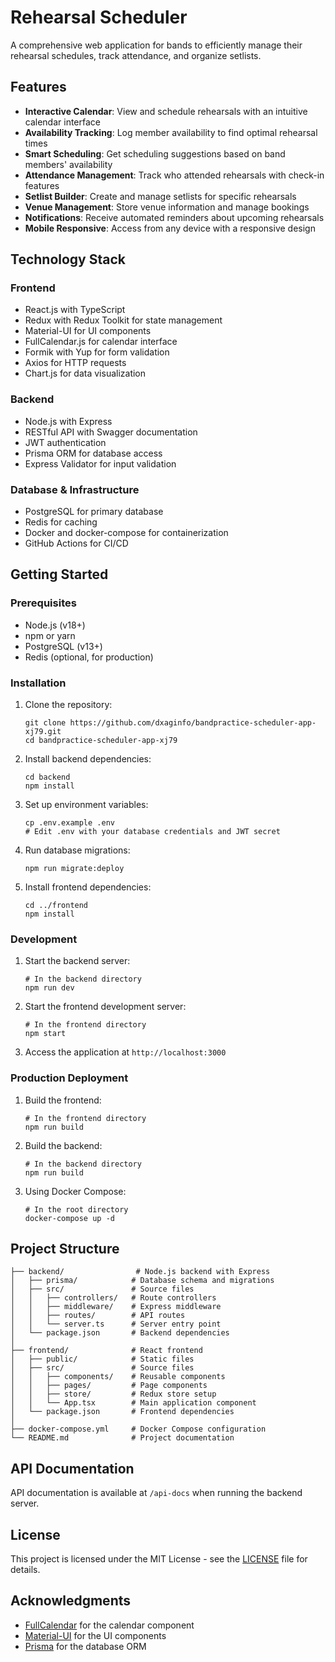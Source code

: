 # Rehearsal Scheduler

A comprehensive web application for bands to efficiently manage their rehearsal schedules, track attendance, and organize setlists.

## Features

- **Interactive Calendar**: View and schedule rehearsals with an intuitive calendar interface
- **Availability Tracking**: Log member availability to find optimal rehearsal times
- **Smart Scheduling**: Get scheduling suggestions based on band members' availability
- **Attendance Management**: Track who attended rehearsals with check-in features
- **Setlist Builder**: Create and manage setlists for specific rehearsals
- **Venue Management**: Store venue information and manage bookings
- **Notifications**: Receive automated reminders about upcoming rehearsals
- **Mobile Responsive**: Access from any device with a responsive design

## Technology Stack

### Frontend
- React.js with TypeScript
- Redux with Redux Toolkit for state management
- Material-UI for UI components
- FullCalendar.js for calendar interface
- Formik with Yup for form validation
- Axios for HTTP requests
- Chart.js for data visualization

### Backend
- Node.js with Express
- RESTful API with Swagger documentation
- JWT authentication
- Prisma ORM for database access
- Express Validator for input validation

### Database & Infrastructure
- PostgreSQL for primary database
- Redis for caching
- Docker and docker-compose for containerization
- GitHub Actions for CI/CD

## Getting Started

### Prerequisites

- Node.js (v18+)
- npm or yarn
- PostgreSQL (v13+)
- Redis (optional, for production)

### Installation

1. Clone the repository:
   ```
   git clone https://github.com/dxaginfo/bandpractice-scheduler-app-xj79.git
   cd bandpractice-scheduler-app-xj79
   ```

2. Install backend dependencies:
   ```
   cd backend
   npm install
   ```

3. Set up environment variables:
   ```
   cp .env.example .env
   # Edit .env with your database credentials and JWT secret
   ```

4. Run database migrations:
   ```
   npm run migrate:deploy
   ```

5. Install frontend dependencies:
   ```
   cd ../frontend
   npm install
   ```

### Development

1. Start the backend server:
   ```
   # In the backend directory
   npm run dev
   ```

2. Start the frontend development server:
   ```
   # In the frontend directory
   npm start
   ```

3. Access the application at `http://localhost:3000`

### Production Deployment

1. Build the frontend:
   ```
   # In the frontend directory
   npm run build
   ```

2. Build the backend:
   ```
   # In the backend directory
   npm run build
   ```

3. Using Docker Compose:
   ```
   # In the root directory
   docker-compose up -d
   ```

## Project Structure

```
├── backend/                # Node.js backend with Express
│   ├── prisma/            # Database schema and migrations
│   ├── src/               # Source files
│   │   ├── controllers/   # Route controllers
│   │   ├── middleware/    # Express middleware
│   │   ├── routes/        # API routes
│   │   └── server.ts      # Server entry point
│   └── package.json       # Backend dependencies
│
├── frontend/              # React frontend
│   ├── public/            # Static files
│   ├── src/               # Source files
│   │   ├── components/    # Reusable components
│   │   ├── pages/         # Page components
│   │   ├── store/         # Redux store setup
│   │   └── App.tsx        # Main application component
│   └── package.json       # Frontend dependencies
│
├── docker-compose.yml     # Docker Compose configuration
└── README.md              # Project documentation
```

## API Documentation

API documentation is available at `/api-docs` when running the backend server.

## License

This project is licensed under the MIT License - see the [LICENSE](LICENSE) file for details.

## Acknowledgments

- [FullCalendar](https://fullcalendar.io/) for the calendar component
- [Material-UI](https://mui.com/) for the UI components
- [Prisma](https://www.prisma.io/) for the database ORM